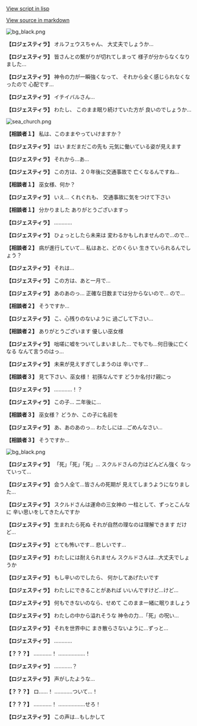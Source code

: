 [View script in lisp](../scripts/202292210.txt)

[View source in markdown](202292210.md)

![bg_black.png](../images/backgrounds/bg_black.png)

**【ロジェスティラ】**
オルフェウスちゃん、
大丈夫でしょうか…

**【ロジェスティラ】**
皆さんとの繋がりが切れてしまって
様子が分からなくなりました…

**【ロジェスティラ】**
神令の力が一瞬強くなって、
それから全く感じられなくなったので
心配です…

**【ロジェスティラ】**
イチイバルさん…

**【ロジェスティラ】**
わたし、
このまま眠り続けていた方が
良いのでしょうか…

![sea_church.png](../images/backgrounds/sea_church.png)

**【相談者１】**
私は、このままやっていけますか？

**【ロジェスティラ】**
はい
まだまだこの先も
元気に働いている姿が見えます

**【ロジェスティラ】**
それから…あ…

**【ロジェスティラ】**
この方は、２０年後に交通事故で
亡くなるんですね…

**【相談者１】**
巫女様、何か？

**【ロジェスティラ】**
いえ…
くれぐれも、
交通事故に気をつけて下さい

**【相談者１】**
分かりました
ありがとうございますっ

**【ロジェスティラ】**
…………

**【ロジェスティラ】**
ひょっとしたら未来は
変わるかもしれませんので…ので…

**【相談者２】**
病が進行していて…
私はあと、どのくらい
生きていられるんでしょう？

**【ロジェスティラ】**
それは…

**【ロジェスティラ】**
この方は、あと一月で…

**【ロジェスティラ】**
あのあのっ…
正確な日数までは分からないので…
ので…

**【相談者２】**
そうですか…

**【ロジェスティラ】**
こ、心残りのないように
過ごして下さい…

**【相談者２】**
ありがとうございます
優しい巫女様

**【ロジェスティラ】**
咄嗟に嘘をついてしまいました…
でもでも…何日後に亡くなる
なんて言うのはっ…

**【ロジェスティラ】**
未来が見えすぎてしまうのは
辛いです…

**【相談者３】**
見て下さい、巫女様！
初孫なんです
どうか名付け親にっ

**【ロジェスティラ】**
…………！？

**【ロジェスティラ】**
この子…
二年後に…

**【相談者３】**
巫女様？
どうか、この子に名前を

**【ロジェスティラ】**
あ、あのあのっ…
わたしには…ごめんなさい…

**【相談者３】**
そうですか…

![bg_black.png](../images/backgrounds/bg_black.png)

**【ロジェスティラ】**
「死」「死」「死」…
スクルドさんの力はどんどん強く
なっていって…

**【ロジェスティラ】**
会う人全て…皆さんの死期が
見えてしまうようになりました…

**【ロジェスティラ】**
スクルドさんは運命の三女神の
一柱として、ずっとこんなに
辛い思いをしてきたんですか

**【ロジェスティラ】**
生まれたら死ぬ
それが自然の理なのは理解できます
だけど…

**【ロジェスティラ】**
とても怖いです…
悲しいです…

**【ロジェスティラ】**
わたしには耐えられません
スクルドさんは…大丈夫でしょうか

**【ロジェスティラ】**
もし辛いのでしたら、
何かしてあげたいです

**【ロジェスティラ】**
わたしにできることがあれば
いいんですけど…けど…

**【ロジェスティラ】**
何もできないのなら、せめて
このまま一緒に眠りましょう

**【ロジェスティラ】**
わたしの中から溢れそうな
神令の力…「死」の呪い…

**【ロジェスティラ】**
それを世界中に
まき散らさないように…ずっと…

**【ロジェスティラ】**
…………

**【？？？】**
…………！
………………！

**【ロジェスティラ】**
…………？

**【ロジェスティラ】**
声がしたような…

**【？？？】**
ロ……！
…………ついて…！

**【？？？】**
…………！
………………せろ！

**【ロジェスティラ】**
この声は…もしかして
